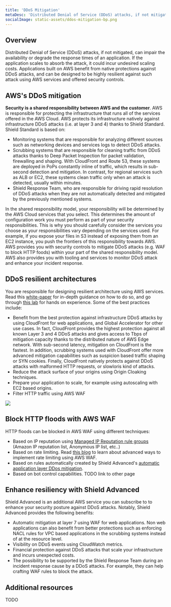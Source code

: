 ```yaml
---
title: 'DDoS Mitigation'
metaDesc: 'Distributed Denial of Service (DDoS) attacks, if not mitigated, can impair the availability or degrade the response times of an application. If the application scales to absorb the attack, it could incur undesired scaling costs. Applications built on AWS benefit from native protections against DDoS attacks, and can be designed to be highly resilient against such attack using AWS services and offered security controls.'
socialImage: static-assets/ddos-mitigation-bp.png
---
```

## Overview
Distributed Denial of Service (DDoS) attacks, if not mitigated, can impair the availability or degrade the response times of an application. If the application scales to absorb the attack, it could incur undesired scaling costs. Applications built on AWS benefit from native protections against DDoS attacks, and can be designed to be highly resilient against such attack using AWS services and offered security controls.

## AWS's DDoS mitigation
**Security is a shared responsibility between AWS and the customer**. AWS is responsible for protecting the infrastructure that runs all of the services offered in the AWS Cloud. AWS protects its infrastructure natively against infrastructure DDoS attacks (i.e. at layer 3 and 4) thanks to Shield Standard. Shield Standard is based on:
* Monitoring systems that are responsible for analyzing different sources such as networking devices and services logs to detect DDoS attacks.
* Scrubbing systems that are responsible for cleaning traffic from DDoS attacks thanks to Deep Packet Inspection for packet validation, firewalling and shaping. With CloudFront and Route 53, these systems are deployed in PoPs constantly inline of traffic, which results in sub-second detection and mitigation. In contrast, for regional services such as ALB or EC2, these systems clean traffic only when an attack is detected, usually within minutes.
* Shield Response Team, who are responsible for driving rapid resolution of DDoS attacks when they are not automatically detected and mitigated by the previously mentioned systems. 

In the shared responsibility model, your responsibility will be determined by the AWS Cloud services that you select. This determines the amount of configuration work you must perform as part of your security responsibilities. This is why you should carefully consider the services you choose as your responsibilities vary depending on the services used. For example, if you expose your files in S3 instead of exposing them from an EC2 instance, you push the frontiers of this responsibility towards AWS. AWS provides you with security controls to mitigate DDoS attacks (e.g. WAF to block HTTP foods) within your part of the shared responsibility model. AWS also provides you with tooling and services to monitor DDoS attack and enhance your incident response.

## DDoS resilient architectures
You are responsible for designing resilient architecture using AWS services. Read this [white-paper](https://d1.awsstatic.com/whitepapers/Security/DDoS_White_Paper.pdf) for in-depth guidance on how to do so, and go through [this lab](https://catalog.us-east-1.prod.workshops.aws/workshops/4d0b27bc-9f48-4356-8242-d13ca057fff2/en-US) for hands on experience. Some of the best practices include:
* Benefit from the best protection against infrastructure DDoS attacks by using CloudFront for web applications, and Global Accelerator for other use cases. In fact, CloudFront provides the highest protection against all known Layer 3 and 4 DDoS attacks and gives access to Tbps of mitigation capacity thanks to the distributed nature of AWS Edge network. With sub-second latency, mitigation on CloudFront is the fastest. In addition, scrubbing systems used with CloudFront offer more advanced mitigation capabilities such as suspicion based traffic shaping or SYN cookies. Finally, CloudFront natively protects against DDoS attacks with malformed HTTP requests, or slowloris kind of attacks. 
* Reduce the attack surface of your origins using Origin Cloaking techniques.
* Prepare your application to scale, for example using autoscaling with EC2 based origins.
* Filter HTTP traffic using AWS WAF

![](/static-assets/ddos-mitigation-bp.png)

## Block HTTP floods with AWS WAF
HTTP floods can be blocked in AWS WAF using different techniques:
* Based on IP reputation using [Managed IP Reputation rule groups](https://docs.aws.amazon.com/waf/latest/developerguide/aws-managed-rule-groups-ip-rep.html) (Amazon IP reputation list, Anonymous IP list, etc..)
* Based on rate limiting. Read [this blog](https://aws.amazon.com/blogs/security/three-most-important-aws-waf-rate-based-rules/) to learn about advanced ways to implement rate limiting using AWS WAF.
* Based on rules automatically created by Shield Advanced's [automatic application layer DDos mitigation](https://docs.aws.amazon.com/waf/latest/developerguide/ddos-automatic-app-layer-response.html).
* Based on bot control capabilities. TODO link to other page

## Enhance resiliency with Shield Advanced
Shield Advanced is an additional AWS service you can subscribe to to enhance your security posture against DDoS attacks. Notably, Shield Advanced provides the following benefits:
* Automatic mitigation at layer 7 using WAF for web applications. Non web applications can also benefit from better protections such as enforcing NACL rules for VPC based applications in the scrubbing systems instead of at the resource level.
* Visibility on DDoS events using CloudWatch metrics.
* Financial protection against DDoS attacks that scale your infrastructure and incurs unexpected costs.
* The possibility to be supported by the Shield Response Team during an incident response cause by a DDoS attacks. For example, they can help crafting WAF rules to block the attack.

## Additional resources
TODO
